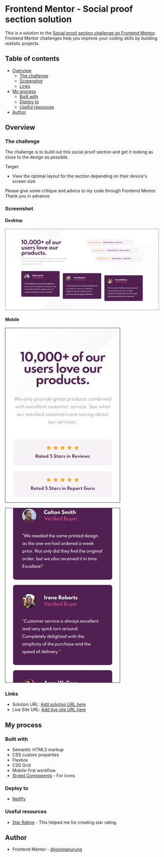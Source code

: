 # Frontend Mentor - Social proof section solution

This is a solution to the [Social proof section challenge on Frontend Mentor](https://www.frontendmentor.io/challenges/social-proof-section-6e0qTv_bA). Frontend Mentor challenges help you improve your coding skills by building realistic projects.

## Table of contents

- [Overview](#overview)
  - [The challenge](#the-challenge)
  - [Screenshot](#screenshot)
  - [Links](#links)
- [My process](#my-process)
  - [Built with](#built-with)
  - [Deploy to](#deploy-to)
  - [Useful resources](#useful-resources)
- [Author](#author)

## Overview

### The challenge

The challenge is to build out this social proof section and get it looking as close to the design as possible.

Target:

- View the optimal layout for the section depending on their device's screen size

Please give some critique and advice to my code through Frontend Mentor. Thank you in advance.

### Screenshot

#### Desktop

![](./screenshots/desktop-design.PNG)

#### Mobile

![](./screenshots/mobile-design.PNG)

![](./screenshots/mobile-design2.PNG)

### Links

- Solution URL: [Add solution URL here](https://your-solution-url.com)
- Live Site URL: [Add live site URL here](https://your-live-site-url.com)

## My process

### Built with

- Semantic HTML5 markup
- CSS custom properties
- Flexbox
- CSS Grid
- Mobile-first workflow
- [Styled Components](https://fontawesome.com/v4.7.0/) - For icons

### Deploy to

- [Netlify](https://netlify.com)

### Useful resources

- [Star Rating](https://www.w3schools.com/howto/howto_css_star_rating.asp) - This helped me for creating star rating.

## Author

- Frontend Mentor - [@jojomanurung](https://www.frontendmentor.io/profile/jojomanurung)
